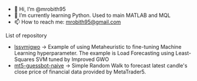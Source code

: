 - 👋 Hi, I’m @mrobith95
- 🌱 I’m currently learning Python. Used to main MATLAB and MQL 
- 📫 How to reach me: mrobith95@gmail.com

List of repository
- [lssvmigwo](https://github.com/mrobith95/lssvmigwo) -> Example of using Metaheuristic to fine-tuning Machine Learning hyperparameter. The example is Load Forecasting using Least-Squares SVM tuned by Improved GWO
- [mt5-guessbot-naive](https://github.com/mrobith95/mt5-guessbot-naive) -> Simple Random Walk to forecast latest candle's close price of financial data provided by MetaTrader5.

<!---
mrobith95/mrobith95 is a ✨ special ✨ repository because its `README.md` (this file) appears on your GitHub profile.
You can click the Preview link to take a look at your changes.
--->
